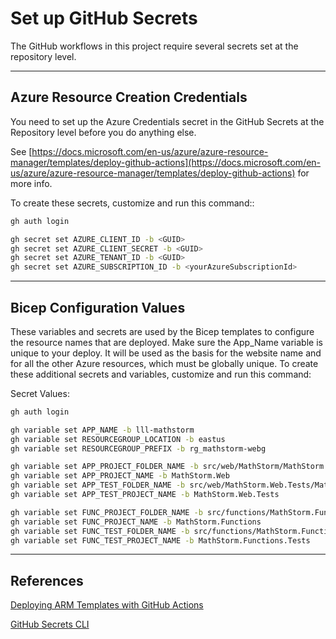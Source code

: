 # Set up GitHub Secrets

The GitHub workflows in this project require several secrets set at the repository level.

---

## Azure Resource Creation Credentials

You need to set up the Azure Credentials secret in the GitHub Secrets at the Repository level before you do anything else.

See [https://docs.microsoft.com/en-us/azure/azure-resource-manager/templates/deploy-github-actions](https://docs.microsoft.com/en-us/azure/azure-resource-manager/templates/deploy-github-actions) for more info.

To create these secrets, customize and run this command::

``` bash
gh auth login

gh secret set AZURE_CLIENT_ID -b <GUID>
gh secret set AZURE_CLIENT_SECRET -b <GUID>
gh secret set AZURE_TENANT_ID -b <GUID>
gh secret set AZURE_SUBSCRIPTION_ID -b <yourAzureSubscriptionId>
```

---

## Bicep Configuration Values

These variables and secrets are used by the Bicep templates to configure the resource names that are deployed.  Make sure the App_Name variable is unique to your deploy. It will be used as the basis for the website name and for all the other Azure resources, which must be globally unique.
To create these additional secrets and variables, customize and run this command:

Secret Values:

``` bash
gh auth login

gh variable set APP_NAME -b lll-mathstorm
gh variable set RESOURCEGROUP_LOCATION -b eastus
gh variable set RESOURCEGROUP_PREFIX -b rg_mathstorm-webg 

gh variable set APP_PROJECT_FOLDER_NAME -b src/web/MathStorm/MathStorm.Web
gh variable set APP_PROJECT_NAME -b MathStorm.Web
gh variable set APP_TEST_FOLDER_NAME -b src/web/MathStorm.Web.Tests/MathStorm.Web.Tests
gh variable set APP_TEST_PROJECT_NAME -b MathStorm.Web.Tests

gh variable set FUNC_PROJECT_FOLDER_NAME -b src/functions/MathStorm.Functions
gh variable set FUNC_PROJECT_NAME -b MathStorm.Functions
gh variable set FUNC_TEST_FOLDER_NAME -b src/functions/MathStorm.Functions.Tests
gh variable set FUNC_TEST_PROJECT_NAME -b MathStorm.Functions.Tests
```

---

## References

[Deploying ARM Templates with GitHub Actions](https://docs.microsoft.com/en-us/azure/azure-resource-manager/templates/deploy-github-actions)

[GitHub Secrets CLI](https://cli.github.com/manual/gh_secret_set)
